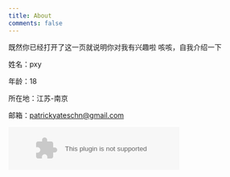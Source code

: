 ```yaml
---
title: About
comments: false
---
```


既然你已经打开了这一页就说明你对我有兴趣啦
咳咳，自我介绍一下

姓名：pxy

年龄：18

所在地：江苏-南京

邮箱：patrickyateschn@gmail.com

<embed src="//music.163.com/style/swf/widget.swf?sid=110236&type=2&auto=1&width=320&height=66" width="340" height="86"  allowNetworking="all"></embed>
